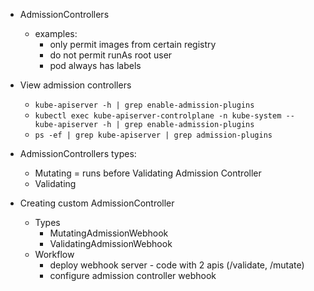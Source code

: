 * AdmissionControllers
    * examples:
        * only permit images from certain registry
        * do not permit runAs root user
        * pod always has labels


* View admission controllers
  * ```kube-apiserver -h | grep enable-admission-plugins```
  * ```kubectl exec kube-apiserver-controlplane -n kube-system -- kube-apiserver -h | grep enable-admission-plugins```
  * ```ps -ef | grep kube-apiserver | grep admission-plugins```

* AdmissionControllers types:
  * Mutating = runs before Validating Admission Controller
  * Validating

* Creating custom AdmissionController
  * Types
    * MutatingAdmissionWebhook
    * ValidatingAdmissionWebhook
  * Workflow
    * deploy webhook server - code with 2 apis (/validate, /mutate)
    * configure admission controller webhook